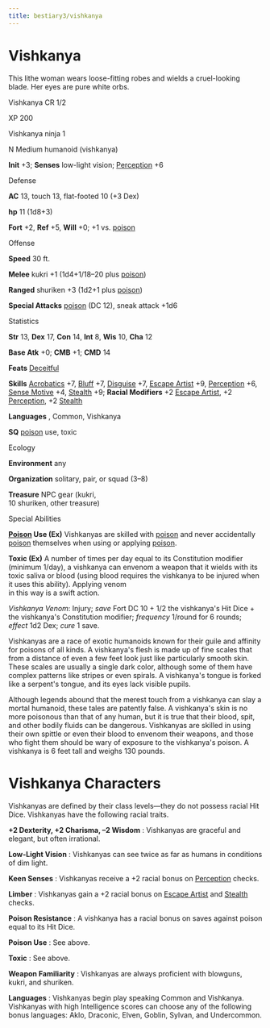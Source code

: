 ```yaml
---
title: bestiary3/vishkanya
---
```

# Vishkanya

This lithe woman wears loose-fitting robes and wields a cruel-looking blade. Her eyes are pure white orbs.

Vishkanya CR 1/2

XP 200

Vishkanya ninja 1

N Medium humanoid (vishkanya)

**Init** +3; **Senses** low-light vision; [Perception](skill_dir/perception#_perception) +6

Defense

**AC** 13, touch 13, flat-footed 10 (+3 Dex)

**hp** 11 (1d8+3)

**Fort** +2, **Ref** +5, **Will** +0; +1 vs. [poison](monsters/universalMonsterRules#_poison-(ex-or-su))

Offense

**Speed** 30 ft.

**Melee** kukri +1 (1d4+1/18–20 plus [poison](monster_dir/universalMonsterRules#_poison-(ex-or-su)))

**Ranged** shuriken +3 (1d2+1 plus [poison](monsters/universalMonsterRules#_poison-(ex-or-su)))

**Special Attacks** [poison](monster_dir/universalMonsterRules#_poison-(ex-or-su)) (DC 12), sneak attack +1d6

Statistics

**Str** 13, **Dex** 17, **Con** 14, **Int** 8, **Wis** 10, **Cha** 12

**Base Atk** +0; **CMB** +1; **CMD** 14

**Feats** [Deceitful](feats#_deceitful)

**Skills** [Acrobatics](skills/acrobatics#_acrobatics) +7, [Bluff](skill_dir/bluff#_bluff) +7, [Disguise](skills/disguise#_disguise) +7, [Escape Artist](skill_dir/escapeArtist#_escape-artist) +9, [Perception](skills/perception#_perception) +6, [Sense Motive](skill_dir/senseMotive#_sense-motive) +4, [Stealth](skills/stealth#_stealth) +9; **Racial Modifiers** +2 [Escape Artist](skill_dir/escapeArtist#_escape-artist), +2 [Perception](skills/perception#_perception), +2 [Stealth](skill_dir/stealth#_stealth)

**Languages** , Common, Vishkanya

**SQ** [poison](monsters/universalMonsterRules#_poison-(ex-or-su)) use, toxic

Ecology

**Environment** any

**Organization** solitary, pair, or squad (3–8)

**Treasure** NPC gear (kukri,   
10 shuriken, other treasure)

Special Abilities

**[Poison](monster_dir/universalMonsterRules#_poison-(ex-or-su)) Use (Ex)** Vishkanyas are skilled with [poison](monsters/universalMonsterRules#_poison-(ex-or-su)) and never accidentally [poison](monster_dir/universalMonsterRules#_poison-(ex-or-su)) themselves when using or applying [poison](monsters/universalMonsterRules#_poison-(ex-or-su)).

**Toxic (Ex)** A number of times per day equal to its Constitution modifier (minimum 1/day), a vishkanya can envenom a weapon that it wields with its toxic saliva or blood (using blood requires the vishkanya to be injured when it uses this ability). Applying venom   
in this way is a swift action.

_Vishkanya Venom_: Injury; _save_ Fort DC 10 + 1/2 the vishkanya's Hit Dice + the vishkanya's Constitution modifier; _frequency_ 1/round for 6 rounds; _effect_ 1d2 Dex; _cure_ 1 save.

Vishkanyas are a race of exotic humanoids known for their guile and affinity for poisons of all kinds. A vishkanya's flesh is made up of fine scales that from a distance of even a few feet look just like particularly smooth skin. These scales are usually a single dark color, although some of them have complex patterns like stripes or even spirals. A vishkanya's tongue is forked like a serpent's tongue, and its eyes lack visible pupils.

Although legends abound that the merest touch from a vishkanya can slay a mortal humanoid, these tales are patently false. A vishkanya's skin is no more poisonous than that of any human, but it is true that their blood, spit, and other bodily fluids can be dangerous. Vishkanyas are skilled in using their own spittle or even their blood to envenom their weapons, and those who fight them should be wary of exposure to the vishkanya's poison. A vishkanya is 6 feet tall and weighs 130 pounds.

# Vishkanya Characters

Vishkanyas are defined by their class levels—they do not possess racial Hit Dice. Vishkanyas have the following racial traits.

**+2 Dexterity, +2 Charisma, –2 Wisdom** : Vishkanyas are graceful and elegant, but often irrational.

**Low-Light Vision** : Vishkanyas can see twice as far as humans in conditions of dim light.

**Keen Senses** : Vishkanyas receive a +2 racial bonus on [Perception](skill_dir/perception#_perception) checks.

**Limber** : Vishkanyas gain a +2 racial bonus on [Escape Artist](skills/escapeArtist#_escape-artist) and [Stealth](skill_dir/stealth#_stealth) checks.

**Poison Resistance** : A vishkanya has a racial bonus on saves against poison equal to its Hit Dice.

**Poison Use** : See above.

**Toxic** : See above.

**Weapon Familiarity** : Vishkanyas are always proficient with blowguns, kukri, and shuriken.

**Languages** : Vishkanyas begin play speaking Common and Vishkanya. Vishkanyas with high Intelligence scores can choose any of the following bonus languages: Aklo, Draconic, Elven, Goblin, Sylvan, and Undercommon.


